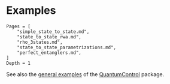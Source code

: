 # Examples

```@contents
Pages = [
    "simple_state_to_state.md",
    "state_to_state_rwa.md",
    "rho_3states.md",
    "state_to_state_parametrizations.md",
    "perfect_entanglers.md",
]
Depth = 1
```

See also the [general examples](https://juliaquantumcontrol.github.io/QuantumControl.jl/stable/examples/) of the [QuantumControl](https://juliaquantumcontrol.github.io/QuantumControl.jl/stable/) package.
